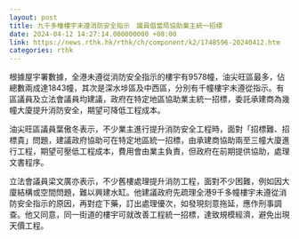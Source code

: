 ```yaml
---
layout: post
title: 九千多幢樓宇未遵消防安全指示　議員倡當局協助業主統一招標
date: 2024-04-12 14:27:14.000000000 +08:00
link: https://news.rthk.hk/rthk/ch/component/k2/1748596-20240412.htm
categories: rthk
---
```


根據屋宇署數據，全港未遵從消防安全指示的樓宇有9578幢，油尖旺區最多，佔總數兩成達1843幢，其次是深水埗區及中西區，分別有千幢樓宇未遵從指示。有區議員及立法會議員均建議，政府在特定地區協助業主統一招標，委託承建商為幾幢大廈提升消防安全，期望可降低工程成本。

油尖旺區議員葉傲冬表示，不少業主進行提升消防安全工程時，面對「招標難、招標貴」問題，建議政府協助可在特定地區統一招標，由承建商協助兩至三幢大廈進行工程，期望可壓低工程成本，費用會由業主負責，但政府在前期提供協助，處理文書程序。

立法會議員梁文廣亦表示，不少舊樓處理提升消防工程，面對不少困難，例如因大廈結構或空間問題，難以興建水缸。他建議政府先疏理全港9千多幢樓宇未遵從消防安全指示的原因，再對症下藥，訂出處理優次，如發現刻意拖延，應作刑事調查。他又同意，同一街道的樓宇可就改善工程統一招標，達致規模經濟，避免出現天價工程。
